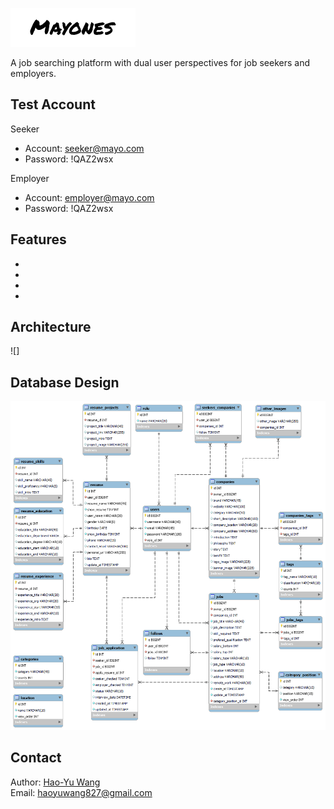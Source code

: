 ![logo](/public/doc/logo.png)

A job searching platform with dual user perspectives for job seekers and employers.

## Test Account

Seeker

-   Account: seeker@mayo.com
-   Password: !QAZ2wsx

Employer

-   Account: employer@mayo.com
-   Password: !QAZ2wsx

## Features

-
-
-
-

## Architecture

![]

## Database Design

![database schema](/public/doc/database%20schema.png)

## Contact

Author: [Hao-Yu Wang](https://github.com/siddwang827)  
Email: haoyuwang827@gmail.com
